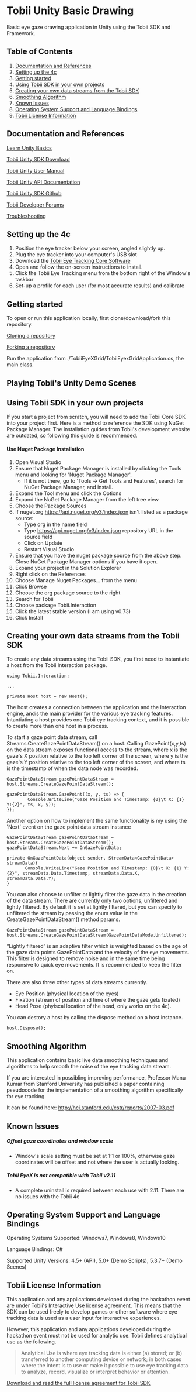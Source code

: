 # Tobii Unity Basic Drawing
Basic eye gaze drawing application in Unity using the Tobii SDK and Framework.

## Table of Contents
1. [Documentation and References](#documentation-and-references)
2. [Setting up the 4c](#setting-up-the-4c)
3. [Getting started](#getting-started)
4. [Using Tobii SDK in your own projects](#using-tobii-sdk-in-your-own-projects)
5. [Creating your own data streams from the Tobii SDK](#creating-your-own-data-streams-from-the-tobii-sdk)
6. [Smoothing Algorithm](#smoothing-algorithm)
7. [Known Issues](#known-issues)
8. [Operating System Support and Language Bindings](#operating-system-support-and-language-bindings)
9. [Tobii License Information](#tobii-license-information)

## Documentation and References
[Learn Unity Basics](https://docs.unity3d.com/Manual/UnityBasics.html)

[Tobii Unity SDK Download](https://github.com/Tobii/UnitySDK/releases)

[Tobii Unity User Manual](https://tobii.github.io/UnitySDK/manual)

[Tobii Unity API Documentation](https://tobii.github.io/UnitySDK/scripting-api)

[Tobii Unity SDK Github](https://github.com/Tobii/UnitySDK)

[Tobii Developer Forums](http://developer.tobii.com/community-forums/)

[Troubleshooting](https://tobii.github.io/UnitySDK/troubleshooting)

## Setting up the 4c
1. Position the eye tracker below your screen, angled slightly up.
2. Plug the eye tracker into your computer's USB slot
3. Download the [Tobii Eye Tracking Core Software](https://tobiigaming.com/getstarted/)
4. Open and follow the on-screen instructions to install.
5. Click the Tobii Eye Tracking menu from the bottom right of the Window's taskbar
6. Set-up a profile for each user (for most accurate results) and calibrate

## Getting started
To open or run this application locally, first clone/download/fork this repository.

[Cloning a repository](https://help.github.com/articles/cloning-a-repository/)

[Forking a repository](https://help.github.com/articles/fork-a-repo/)

Run the application from ./TobiiEyeXGrid/TobiiEyexGridApplication.cs, the main class.

## Playing Tobii's Unity Demo Scenes

## Using Tobii SDK in your own projects
If you start a project from scratch, you will need to add the Tobii Core SDK into your project first. Here is a method to reference the SDK using NuGet Package Manager. The installation guides from Tobii's development website are outdated, so following this guide is recommended.

#### Use Nuget Package Installation
1. Open Visual Studio
2. Ensure that Nuget Package Manager is installed by clicking the Tools menu and looking for 'Nuget Package Manager'.
   - If it is not there, go to 'Tools -> Get Tools and Features', search for NuGet Package Manager, and install.
3. Expand the Tool menu and click the Options
4. Expand the NuGet Package Manager from the left tree view
5. Choose the Package Sources
6. If nuget.org https://api.nuget.org/v3/index.json isn't listed as a package source:
   - Type org in the name field
   - Type https://api.nuget.org/v3/index.json repository URL in the source field
   - Click on Update
   - Restart Visual Studio
7. Ensure that you have the nuget package source from the above step. Close NuGet Package Manager options if you have it open.
8. Expand your project in the Solution Explorer
9. Right click on the References
10. Choose Manage Nuget Packages… from the menu
12. Click Browse
13. Choose the org package source to the right
14. Search for Tobii
15. Choose package Tobii.Interaction
16. Click the latest stable version (I am using v0.73)
17. Click Install

## Creating your own data streams from the Tobii SDK
To create any data streams using the Tobii SDK, you first need to instantiate a host from the Tobii Interaction package.
```
using Tobii.Interaction;

...

private Host host = new Host();
```
The host creates a connection between the application and the Interaction engine, andis the main provider for the various eye tracking features. Intantiating a host provides one Tobii eye tracking context, and it is possible to create more than one host in a process. 

To start a gaze point data stream, call Streams.CreateGazePointDataStream() on a host. Calling GazePoint(x,y,ts) on the data stream exposes functional access to the stream, where x is the gaze's X position relative to the top left corner of the screen, where y is the gaze's Y position relative to the top left corner of the screen, and where ts is the timestamp of when the data node was recorded.
```
GazePointDataStream gazePointDataStream = host.Streams.CreateGazePointDataStream();

gazePointDataStream.GazePoint((x, y, ts) => {
        Console.WriteLine("Gaze Position and Timestamp: {0}\t X: {1} Y:{2}", ts, x, y));
});
```

Another option on how to implement the same functionality is my using the 'Next' event on the gaze point data stream instance
```
GazePointDataStream gazePointDataStream = host.Streams.CreateGazePointDataStream();
gazePointDataStream.Next += OnGazePointData;

private OnGazePointData(object sender, StreamData<GazePointData> streamData){
       Console.WriteLine("Gaze Position and Timestamp: {0}\t X: {1} Y:{2}", streamData.Data.Timestamp, streamData.Data.X, streamData.Data.Y); 
}
```

You can also choose to unfilter or lightly filter the gaze data in the creation of the data stream. There are currently only two options, unfiltered and lightly filtered. By default it is set at lightly filtered, but you can specify to unfiltered the stream by passing the enum value in the CreateGazePointDataStream() method params.

```
GazePointDataStream gazePointDataStream = host.Streams.CreateGazePointDataStream(GazePointDataMode.Unfiltered);
```

“Lightly filtered” is an adaptive filter which is weighted based on the age of the gaze data points GazePointData and the velocity of the eye movements. This filter is designed to remove noise and in the same time being responsive to quick eye movements. It is recommended to keep the filter on.

There are also three other types of data streams currently.
- Eye Position (physical location of the eyes)
- Fixation (stream of position and time of where the gaze gets fixated)
- Head Pose (phyiscal location of the head, only works on the 4c).

You can destory a host by calling the dispose method on a host instance.
```
host.Dispose();
```

## Smoothing Algorithm
This application contains basic live data smoothing techniques and algorithms to help smooth the noise of the eye tracking data stream.

If you are interested in possibling improving performance, Professor Manu Kumar from Stanford University has published a paper 
containing pseudocode for the implementation of a smoothing algorithm specifically for eye tracking.

It can be found here:
http://hci.stanford.edu/cstr/reports/2007-03.pdf

## Known Issues
##### Offset gaze coordinates and window scale
   * Window's scale setting must be set at 1:1 or 100%, otherwise gaze coordinates will be offset and not where the user is actually looking.

##### Tobii EyeX is not compatible with Tobii v2.11
   * A complete uninstall is required between each use with 2.11. There are no issues with the Tobii 4c

## Operating System Support and Language Bindings
Operating Systems Supported: Windows7, Windows8, Windows10

Language Bindings: C#

Supported Unity Versions:	4.5+ (API), 5.0+ (Demo Scripts), 5.3.7+ (Demo Scenes)

## Tobii License Information
This application and any applications developed during the hackathon event are under Tobii's Interactive Use license agreement. This means that the SDK can be used freely to develop games or other software where eye tracking data is used as a user input for interactive experiences. 

However, this application and any applications developed during the hackathon event must not be used for analytic use. Tobii defines analytical use as the following.

> Analytical Use is where eye tracking data is either (a) stored; or (b) transferred to another computing device or network; in both cases where the intent is to use or make it possible to use eye tracking data to analyze, record, visualize or interpret behavior or attention.

[Download and read the full license agreement for Tobii SDK](http://developer.tobii.com/?wpdmdl=203)

